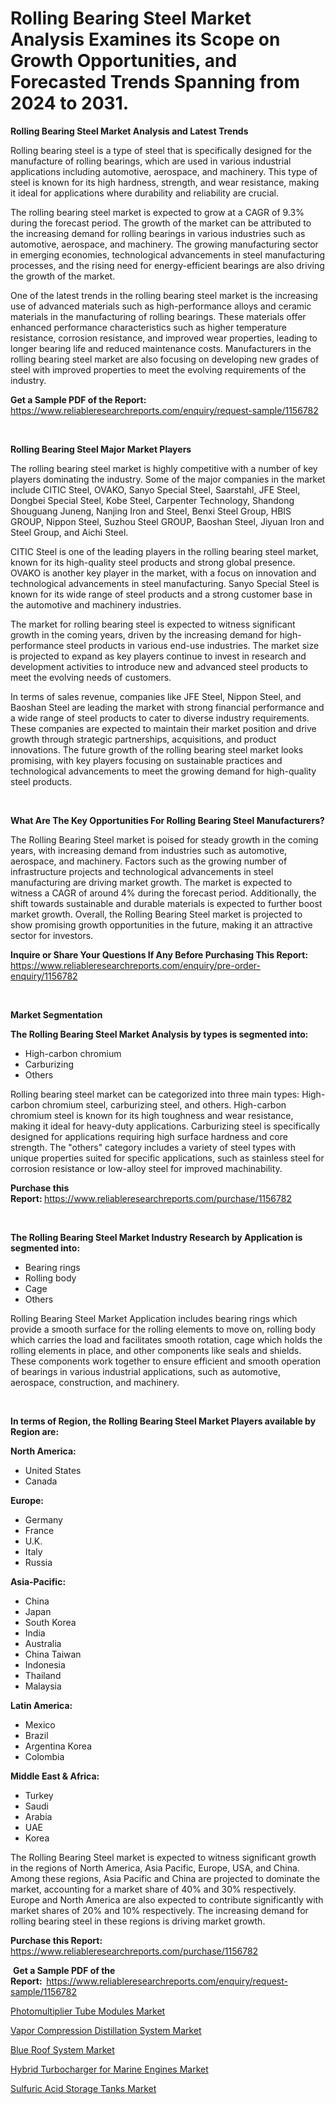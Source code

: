 <p><h1>Rolling Bearing Steel Market Analysis Examines its Scope on Growth Opportunities, and Forecasted Trends Spanning from 2024 to 2031.</h1></p><p><strong>Rolling Bearing Steel Market Analysis and Latest Trends</strong></p>
<p><p>Rolling bearing steel is a type of steel that is specifically designed for the manufacture of rolling bearings, which are used in various industrial applications including automotive, aerospace, and machinery. This type of steel is known for its high hardness, strength, and wear resistance, making it ideal for applications where durability and reliability are crucial.</p><p>The rolling bearing steel market is expected to grow at a CAGR of 9.3% during the forecast period. The growth of the market can be attributed to the increasing demand for rolling bearings in various industries such as automotive, aerospace, and machinery. The growing manufacturing sector in emerging economies, technological advancements in steel manufacturing processes, and the rising need for energy-efficient bearings are also driving the growth of the market.</p><p>One of the latest trends in the rolling bearing steel market is the increasing use of advanced materials such as high-performance alloys and ceramic materials in the manufacturing of rolling bearings. These materials offer enhanced performance characteristics such as higher temperature resistance, corrosion resistance, and improved wear properties, leading to longer bearing life and reduced maintenance costs. Manufacturers in the rolling bearing steel market are also focusing on developing new grades of steel with improved properties to meet the evolving requirements of the industry.</p></p>
<p><strong>Get a Sample PDF of the Report:&nbsp;</strong> <a href="https://www.reliableresearchreports.com/enquiry/request-sample/1156782">https://www.reliableresearchreports.com/enquiry/request-sample/1156782</a></p>
<p>&nbsp;</p>
<p><strong>Rolling Bearing Steel Major Market Players</strong></p>
<p><p>The rolling bearing steel market is highly competitive with a number of key players dominating the industry. Some of the major companies in the market include CITIC Steel, OVAKO, Sanyo Special Steel, Saarstahl, JFE Steel, Dongbei Special Steel, Kobe Steel, Carpenter Technology, Shandong Shouguang Juneng, Nanjing Iron and Steel, Benxi Steel Group, HBIS GROUP, Nippon Steel, Suzhou Steel GROUP, Baoshan Steel, Jiyuan Iron and Steel Group, and Aichi Steel.</p><p>CITIC Steel is one of the leading players in the rolling bearing steel market, known for its high-quality steel products and strong global presence. OVAKO is another key player in the market, with a focus on innovation and technological advancements in steel manufacturing. Sanyo Special Steel is known for its wide range of steel products and a strong customer base in the automotive and machinery industries.</p><p>The market for rolling bearing steel is expected to witness significant growth in the coming years, driven by the increasing demand for high-performance steel products in various end-use industries. The market size is projected to expand as key players continue to invest in research and development activities to introduce new and advanced steel products to meet the evolving needs of customers.</p><p>In terms of sales revenue, companies like JFE Steel, Nippon Steel, and Baoshan Steel are leading the market with strong financial performance and a wide range of steel products to cater to diverse industry requirements. These companies are expected to maintain their market position and drive growth through strategic partnerships, acquisitions, and product innovations. The future growth of the rolling bearing steel market looks promising, with key players focusing on sustainable practices and technological advancements to meet the growing demand for high-quality steel products.</p></p>
<p>&nbsp;</p>
<p><strong>What Are The Key Opportunities For Rolling Bearing Steel Manufacturers?</strong></p>
<p><p>The Rolling Bearing Steel market is poised for steady growth in the coming years, with increasing demand from industries such as automotive, aerospace, and machinery. Factors such as the growing number of infrastructure projects and technological advancements in steel manufacturing are driving market growth. The market is expected to witness a CAGR of around 4% during the forecast period. Additionally, the shift towards sustainable and durable materials is expected to further boost market growth. Overall, the Rolling Bearing Steel market is projected to show promising growth opportunities in the future, making it an attractive sector for investors.</p></p>
<p><strong>Inquire or Share Your Questions If Any Before Purchasing This Report:</strong> <a href="https://www.reliableresearchreports.com/enquiry/pre-order-enquiry/1156782">https://www.reliableresearchreports.com/enquiry/pre-order-enquiry/1156782</a></p>
<p>&nbsp;</p>
<p><strong>Market Segmentation</strong></p>
<p><strong>The Rolling Bearing Steel Market Analysis by types is segmented into:</strong></p>
<p><ul><li>High-carbon chromium</li><li>Carburizing</li><li>Others</li></ul></p>
<p><p>Rolling bearing steel market can be categorized into three main types: High-carbon chromium steel, carburizing steel, and others. High-carbon chromium steel is known for its high toughness and wear resistance, making it ideal for heavy-duty applications. Carburizing steel is specifically designed for applications requiring high surface hardness and core strength. The "others" category includes a variety of steel types with unique properties suited for specific applications, such as stainless steel for corrosion resistance or low-alloy steel for improved machinability.</p></p>
<p><strong>Purchase this Report:&nbsp;</strong><a href="https://www.reliableresearchreports.com/purchase/1156782">https://www.reliableresearchreports.com/purchase/1156782</a></p>
<p>&nbsp;</p>
<p><strong>The Rolling Bearing Steel Market Industry Research by Application is segmented into:</strong></p>
<p><ul><li>Bearing rings</li><li>Rolling body</li><li>Cage</li><li>Others</li></ul></p>
<p><p>Rolling Bearing Steel Market Application includes bearing rings which provide a smooth surface for the rolling elements to move on, rolling body which carries the load and facilitates smooth rotation, cage which holds the rolling elements in place, and other components like seals and shields. These components work together to ensure efficient and smooth operation of bearings in various industrial applications, such as automotive, aerospace, construction, and machinery.</p></p>
<p>&nbsp;</p>
<p><strong>In terms of Region, the Rolling Bearing Steel Market Players available by Region are:</strong></p>
<p>
    <p> <strong> North America: </strong>
        <ul>
            <li>United States</li>
            <li>Canada</li>
        </ul>
        </p> 
    <p> <strong> Europe: </strong>
        <ul>
            <li>Germany</li>
            <li>France</li>
            <li>U.K.</li>
            <li>Italy</li>
            <li>Russia</li>
        </ul>
        </p> 
    <p> <strong> Asia-Pacific: </strong>
        <ul>
            <li>China</li>
            <li>Japan</li>
            <li>South Korea</li>
            <li>India</li>
            <li>Australia</li>
            <li>China Taiwan</li>
            <li>Indonesia</li>
            <li>Thailand</li>
            <li>Malaysia</li>
        </ul>
        </p> 
    <p> <strong> Latin America: </strong>
        <ul>
            <li>Mexico</li>
            <li>Brazil</li>
            <li>Argentina Korea</li>
            <li>Colombia</li>
        </ul>
        </p> 
    <p> <strong> Middle East & Africa: </strong>
        <ul>
            <li>Turkey</li>
            <li>Saudi</li>
            <li>Arabia</li>
            <li>UAE</li>
            <li>Korea</li>
        </ul>
    </p>
    </p>
<p><p>The Rolling Bearing Steel market is expected to witness significant growth in the regions of North America, Asia Pacific, Europe, USA, and China. Among these regions, Asia Pacific and China are projected to dominate the market, accounting for a market share of 40% and 30% respectively. Europe and North America are also expected to contribute significantly with market shares of 20% and 10% respectively. The increasing demand for rolling bearing steel in these regions is driving market growth.</p></p>
<p><strong>Purchase this Report: </strong><a href="https://www.reliableresearchreports.com/purchase/1156782">https://www.reliableresearchreports.com/purchase/1156782</a></p>
<p>&nbsp;<strong>Get a Sample PDF of the Report:&nbsp;&nbsp;</strong><a href="https://www.reliableresearchreports.com/enquiry/request-sample/1156782">https://www.reliableresearchreports.com/enquiry/request-sample/1156782</a></p>
<p><strong></strong></p>
<p><p><a href="https://medium.com/@cletusdoyle654/photomultiplier-tube-modules-market-size-market-outlook-and-market-forecast-2024-to-2031-67396523c54c">Photomultiplier Tube Modules Market</a></p><p><a href="https://medium.com/@cletusdoyle654/vapor-compression-distillation-system-market-insight-market-trends-growth-forecasted-from-2024-29486bca82d3">Vapor Compression Distillation System Market</a></p><p><a href="https://medium.com/@cletusdoyle654/blue-roof-system-market-comprehensive-assessment-by-type-application-and-geography-154efdc7aa33">Blue Roof System Market</a></p><p><a href="https://medium.com/@cletusdoyle654/hybrid-turbocharger-for-marine-engines-market-size-cagr-trends-2024-2030-3137d8781b97">Hybrid Turbocharger for Marine Engines Market</a></p><p><a href="https://medium.com/@cletusdoyle654/sulfuric-acid-storage-tanks-market-furnishes-information-on-market-share-market-trends-and-market-35c06002c713">Sulfuric Acid Storage Tanks Market</a></p></p>